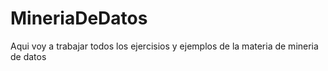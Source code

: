 # MineriaDeDatos
Aqui voy a trabajar todos los ejercisios y ejemplos de la materia de mineria de datos
